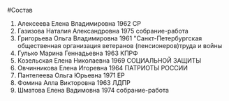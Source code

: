 #Состав
1. Алексеева Елена Владимировна 1962 СР
2. Газизова Наталия Александровна 1975 собрание-работа
3. Григорьева Ольга Владимировна 1961 \"Санкт-Петербургская общественная организация ветеранов (пенсионеров)труда и войны
4. Гулько Марина Геннадьевна 1963 КПРФ
5. Козельская Елена Николаевна 1969 СОЦИАЛЬНОЙ ЗАЩИТЫ
6. Овчинникова Елена Игоревна 1964 ПАТРИОТЫ РОССИИ
7. Пантелеева Ольга Юрьевна 1971 ЕР
8. Фомина Алла Викторовна 1963 ЛДПР
9. Шматова Елена Вадимовна 1974 собрание-работа
